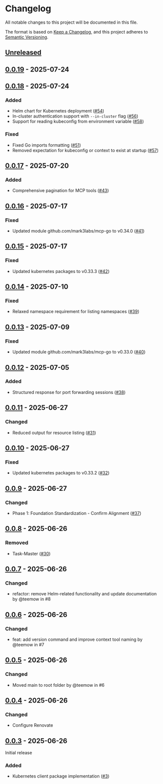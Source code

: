 # Changelog

All notable changes to this project will be documented in this file.

The format is based on [Keep a Changelog](https://keepachangelog.com/en/1.0.0/),
and this project adheres to [Semantic Versioning](https://semver.org/spec/v2.0.0.html).

## [Unreleased]

## [0.0.19] - 2025-07-24

## [0.0.18] - 2025-07-24

### Added
- Helm chart for Kubernetes deployment ([#54](https://github.com/giantswarm/mcp-kubernetes/pull/54))
- In-cluster authentication support with `--in-cluster` flag ([#56](https://github.com/giantswarm/mcp-kubernetes/pull/56))
- Support for reading kubeconfig from environment variable ([#58](https://github.com/giantswarm/mcp-kubernetes/pull/58))

### Fixed
- Fixed Go imports formatting ([#51](https://github.com/giantswarm/mcp-kubernetes/pull/51))
- Removed expectation for kubeconfig or context to exist at startup ([#57](https://github.com/giantswarm/mcp-kubernetes/pull/57))

## [0.0.17] - 2025-07-20

### Added
- Comprehensive pagination for MCP tools ([#43](https://github.com/giantswarm/mcp-kubernetes/pull/43))

## [0.0.16] - 2025-07-17

### Fixed
- Updated module github.com/mark3labs/mcp-go to v0.34.0 ([#41](https://github.com/giantswarm/mcp-kubernetes/pull/41))

## [0.0.15] - 2025-07-17

### Fixed
- Updated kubernetes packages to v0.33.3 ([#42](https://github.com/giantswarm/mcp-kubernetes/pull/42))

## [0.0.14] - 2025-07-10

### Fixed
- Relaxed namespace requirement for listing namespaces ([#39](https://github.com/giantswarm/mcp-kubernetes/pull/39))

## [0.0.13] - 2025-07-09

### Fixed
- Updated module github.com/mark3labs/mcp-go to v0.33.0 ([#40](https://github.com/giantswarm/mcp-kubernetes/pull/40))

## [0.0.12] - 2025-07-05

### Added
- Structured response for port forwarding sessions ([#38](https://github.com/giantswarm/mcp-kubernetes/pull/38))

## [0.0.11] - 2025-06-27

### Changed
- Reduced output for resource listing ([#31](https://github.com/giantswarm/mcp-kubernetes/pull/31))

## [0.0.10] - 2025-06-27

### Fixed
- Updated kubernetes packages to v0.33.2 ([#32](https://github.com/giantswarm/mcp-kubernetes/pull/32))

## [0.0.9] - 2025-06-27

### Changed
- Phase 1: Foundation Standardization - Confirm Alignment ([#37](https://github.com/giantswarm/mcp-kubernetes/pull/37))

## [0.0.8] - 2025-06-26

### Removed
- Task-Master ([#30](https://github.com/giantswarm/mcp-kubernetes/pull/30))

## [0.0.7] - 2025-06-26

### Changed
- refactor: remove Helm-related functionality and update documentation by @teemow in #8

## [0.0.6] - 2025-06-26

### Changed
- feat: add version command and improve context tool naming by @teemow in #7

## [0.0.5] - 2025-06-26

### Changed
- Moved main to root folder by @teemow in #6

## [0.0.4] - 2025-06-26

### Changed
- Configure Renovate

## [0.0.3] - 2025-06-26

Initial release

### Added
- Kubernetes client package implementation ([#3](https://github.com/giantswarm/mcp-kubernetes/pull/3))


[Unreleased]: https://github.com/giantswarm/mcp-kubernetes/compare/v0.0.19...HEAD
[0.0.19]: https://github.com/giantswarm/mcp-kubernetes/compare/v0.0.18...v0.0.19
[0.0.18]: https://github.com/giantswarm/mcp-kubernetes/compare/v0.0.17...v0.0.18
[0.0.17]: https://github.com/giantswarm/mcp-kubernetes/compare/v0.0.16...v0.0.17
[0.0.16]: https://github.com/giantswarm/mcp-kubernetes/compare/v0.0.15...v0.0.16
[0.0.15]: https://github.com/giantswarm/mcp-kubernetes/compare/v0.0.14...v0.0.15
[0.0.14]: https://github.com/giantswarm/mcp-kubernetes/compare/v0.0.13...v0.0.14
[0.0.13]: https://github.com/giantswarm/mcp-kubernetes/compare/v0.0.12...v0.0.13
[0.0.12]: https://github.com/giantswarm/mcp-kubernetes/compare/v0.0.11...v0.0.12
[0.0.11]: https://github.com/giantswarm/mcp-kubernetes/compare/v0.0.10...v0.0.11
[0.0.10]: https://github.com/giantswarm/mcp-kubernetes/compare/v0.0.9...v0.0.10
[0.0.9]: https://github.com/giantswarm/mcp-kubernetes/compare/v0.0.8...v0.0.9
[0.0.8]: https://github.com/giantswarm/mcp-kubernetes/compare/v0.0.7...v0.0.8
[0.0.7]: https://github.com/giantswarm/mcp-kubernetes/compare/v0.0.6...v0.0.7
[0.0.6]: https://github.com/giantswarm/mcp-kubernetes/compare/v0.0.5...v0.0.6
[0.0.5]: https://github.com/giantswarm/mcp-kubernetes/compare/v0.0.4...v0.0.5
[0.0.4]: https://github.com/giantswarm/mcp-kubernetes/compare/v0.0.3...v0.0.4
[0.0.3]: https://github.com/giantswarm/mcp-kubernetes/releases/tag/v0.0.3
